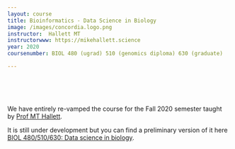 ```yaml
---
layout: course
title: Bioinformatics - Data Science in Biology
image: /images/concordia.logo.png
instructor:  Hallett MT
instructorwww: https://mikehallett.science
year: 2020
coursenumber: BIOL 480 (ugrad) 510 (genomics diploma) 630 (graduate)

---
```


<br><br><br>

We have entirely re-vamped the course for the Fall 2020 semester taught by [Prof MT Hallett](https://mikehallett.science).

It is still under development but you can find a preliminary version of it here
[BIOL 480/510/630: Data science in biology](https://jolly-curran-f9c8ba.netlify.app/).
